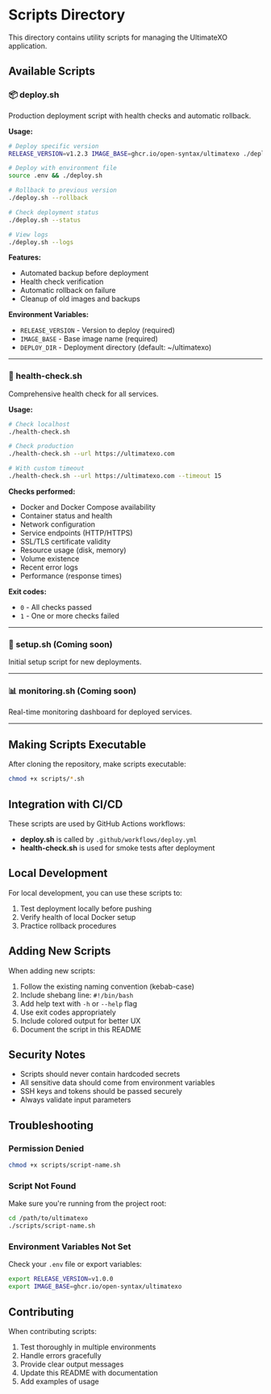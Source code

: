 # Scripts Directory

This directory contains utility scripts for managing the UltimateXO application.

## Available Scripts

### 📦 deploy.sh

Production deployment script with health checks and automatic rollback.

**Usage:**
```bash
# Deploy specific version
RELEASE_VERSION=v1.2.3 IMAGE_BASE=ghcr.io/open-syntax/ultimatexo ./deploy.sh

# Deploy with environment file
source .env && ./deploy.sh

# Rollback to previous version
./deploy.sh --rollback

# Check deployment status
./deploy.sh --status

# View logs
./deploy.sh --logs
```

**Features:**
- Automated backup before deployment
- Health check verification
- Automatic rollback on failure
- Cleanup of old images and backups

**Environment Variables:**
- `RELEASE_VERSION` - Version to deploy (required)
- `IMAGE_BASE` - Base image name (required)
- `DEPLOY_DIR` - Deployment directory (default: ~/ultimatexo)

---

### 🏥 health-check.sh

Comprehensive health check for all services.

**Usage:**
```bash
# Check localhost
./health-check.sh

# Check production
./health-check.sh --url https://ultimatexo.com

# With custom timeout
./health-check.sh --url https://ultimatexo.com --timeout 15
```

**Checks performed:**
- Docker and Docker Compose availability
- Container status and health
- Network configuration
- Service endpoints (HTTP/HTTPS)
- SSL/TLS certificate validity
- Resource usage (disk, memory)
- Volume existence
- Recent error logs
- Performance (response times)

**Exit codes:**
- `0` - All checks passed
- `1` - One or more checks failed

---

### 🔧 setup.sh (Coming soon)

Initial setup script for new deployments.

---

### 📊 monitoring.sh (Coming soon)

Real-time monitoring dashboard for deployed services.

---

## Making Scripts Executable

After cloning the repository, make scripts executable:

```bash
chmod +x scripts/*.sh
```

## Integration with CI/CD

These scripts are used by GitHub Actions workflows:

- **deploy.sh** is called by `.github/workflows/deploy.yml`
- **health-check.sh** is used for smoke tests after deployment

## Local Development

For local development, you can use these scripts to:

1. Test deployment locally before pushing
2. Verify health of local Docker setup
3. Practice rollback procedures

## Adding New Scripts

When adding new scripts:

1. Follow the existing naming convention (kebab-case)
2. Include shebang line: `#!/bin/bash`
3. Add help text with `-h` or `--help` flag
4. Use exit codes appropriately
5. Include colored output for better UX
6. Document the script in this README

## Security Notes

- Scripts should never contain hardcoded secrets
- All sensitive data should come from environment variables
- SSH keys and tokens should be passed securely
- Always validate input parameters

## Troubleshooting

### Permission Denied

```bash
chmod +x scripts/script-name.sh
```

### Script Not Found

Make sure you're running from the project root:
```bash
cd /path/to/ultimatexo
./scripts/script-name.sh
```

### Environment Variables Not Set

Check your `.env` file or export variables:
```bash
export RELEASE_VERSION=v1.0.0
export IMAGE_BASE=ghcr.io/open-syntax/ultimatexo
```

## Contributing

When contributing scripts:

1. Test thoroughly in multiple environments
2. Handle errors gracefully
3. Provide clear output messages
4. Update this README with documentation
5. Add examples of usage
